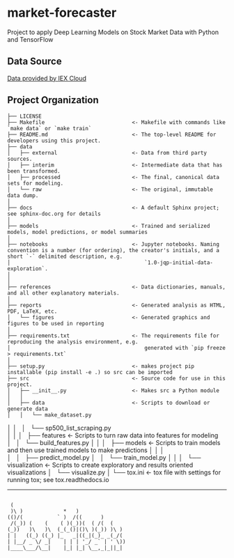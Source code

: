 market-forecaster
==============================

Project to apply Deep Learning Models on Stock Market Data with Python and TensorFlow


Data Source
------------
<a href="https://iexcloud.io">Data provided by IEX Cloud</a>




Project Organization
------------

    ├── LICENSE
    ├── Makefile                            <- Makefile with commands like `make data` or `make train`
    ├── README.md                           <- The top-level README for developers using this project.
    ├── data
    │   ├── external                        <- Data from third party sources.
    │   ├── interim                         <- Intermediate data that has been transformed.
    │   ├── processed                       <- The final, canonical data sets for modeling.
    │   └── raw                             <- The original, immutable data dump.
    │
    ├── docs                                <- A default Sphinx project; see sphinx-doc.org for details
    │
    ├── models                              <- Trained and serialized models, model predictions, or model summaries
    │
    ├── notebooks                           <- Jupyter notebooks. Naming convention is a number (for ordering), the creator's initials, and a short `-` delimited description, e.g. 
    │                                           `1.0-jqp-initial-data-exploration`.
    │                         
    │
    ├── references                          <- Data dictionaries, manuals, and all other explanatory materials.
    │
    ├── reports                             <- Generated analysis as HTML, PDF, LaTeX, etc.
    │   └── figures                         <- Generated graphics and figures to be used in reporting
    │
    ├── requirements.txt                    <- The requirements file for reproducing the analysis environment, e.g.
    │                                           generated with `pip freeze > requirements.txt`
    │
    ├── setup.py                            <- makes project pip installable (pip install -e .) so src can be imported
    ├── src                                 <- Source code for use in this project.
    │   ├── __init__.py                     <- Makes src a Python module
    │   │
    │   ├── data                            <- Scripts to download or generate data
    │   │   └── make_dataset.py
│   │   │   └── sp500_list_scraping.py         
    │   │
    │   ├── features                        <- Scripts to turn raw data into features for modeling
    │   │   └── build_features.py
    │   │
    │   ├── models                          <- Scripts to train models and then use trained models to make predictions
    │   │   │                 
    │   │   ├── predict_model.py
    │   │   └── train_model.py
    │   │
    │   └── visualization                   <- Scripts to create exploratory and results oriented visualizations
    │       └── visualize.py
    │
    └── tox.ini                             <- tox file with settings for running tox; see tox.readthedocs.io


--------

```

 (                                     
 )\ )             *   )                
(()/(           ` )  /((      )        
 /(_)) (    (    ( )(_))(  ( /(  (     
(_))   )\   )\  (_(_()|()\ )(_)) )\ )  
| |   ((_) ((_) |_   _|((_|(_)_ _(_/(  
| |__/ _ \/ _|    | | | '_/ _` | ' \)) 
|____\___/\__|    |_| |_| \__,_|_||_|  
                                       
                                                                                                                                                         
```
